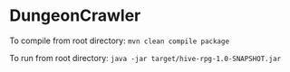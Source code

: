# DungeonCrawler

To compile from root directory:
`mvn clean compile package`

To run from root directory:
`java -jar target/hive-rpg-1.0-SNAPSHOT.jar`

